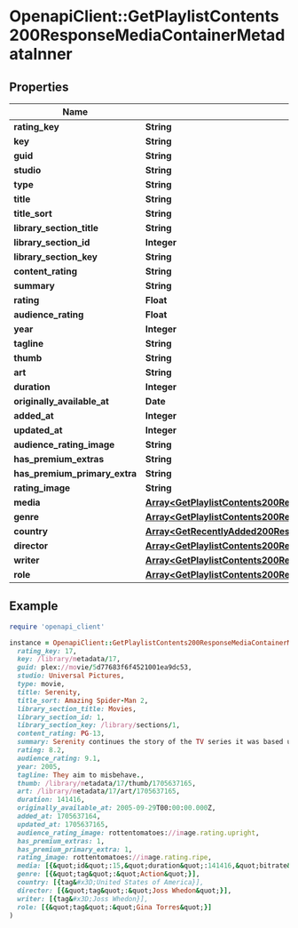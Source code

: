 # OpenapiClient::GetPlaylistContents200ResponseMediaContainerMetadataInner

## Properties

| Name | Type | Description | Notes |
| ---- | ---- | ----------- | ----- |
| **rating_key** | **String** |  | [optional] |
| **key** | **String** |  | [optional] |
| **guid** | **String** |  | [optional] |
| **studio** | **String** |  | [optional] |
| **type** | **String** |  | [optional] |
| **title** | **String** |  | [optional] |
| **title_sort** | **String** |  | [optional] |
| **library_section_title** | **String** |  | [optional] |
| **library_section_id** | **Integer** |  | [optional] |
| **library_section_key** | **String** |  | [optional] |
| **content_rating** | **String** |  | [optional] |
| **summary** | **String** |  | [optional] |
| **rating** | **Float** |  | [optional] |
| **audience_rating** | **Float** |  | [optional] |
| **year** | **Integer** |  | [optional] |
| **tagline** | **String** |  | [optional] |
| **thumb** | **String** |  | [optional] |
| **art** | **String** |  | [optional] |
| **duration** | **Integer** |  | [optional] |
| **originally_available_at** | **Date** |  | [optional] |
| **added_at** | **Integer** |  | [optional] |
| **updated_at** | **Integer** |  | [optional] |
| **audience_rating_image** | **String** |  | [optional] |
| **has_premium_extras** | **String** |  | [optional] |
| **has_premium_primary_extra** | **String** |  | [optional] |
| **rating_image** | **String** |  | [optional] |
| **media** | [**Array&lt;GetPlaylistContents200ResponseMediaContainerMetadataInnerMediaInner&gt;**](GetPlaylistContents200ResponseMediaContainerMetadataInnerMediaInner.md) |  | [optional] |
| **genre** | [**Array&lt;GetPlaylistContents200ResponseMediaContainerMetadataInnerGenreInner&gt;**](GetPlaylistContents200ResponseMediaContainerMetadataInnerGenreInner.md) |  | [optional] |
| **country** | [**Array&lt;GetRecentlyAdded200ResponseMediaContainerMetadataInnerCountryInner&gt;**](GetRecentlyAdded200ResponseMediaContainerMetadataInnerCountryInner.md) |  | [optional] |
| **director** | [**Array&lt;GetPlaylistContents200ResponseMediaContainerMetadataInnerDirectorInner&gt;**](GetPlaylistContents200ResponseMediaContainerMetadataInnerDirectorInner.md) |  | [optional] |
| **writer** | [**Array&lt;GetPlaylistContents200ResponseMediaContainerMetadataInnerDirectorInner&gt;**](GetPlaylistContents200ResponseMediaContainerMetadataInnerDirectorInner.md) |  | [optional] |
| **role** | [**Array&lt;GetPlaylistContents200ResponseMediaContainerMetadataInnerRoleInner&gt;**](GetPlaylistContents200ResponseMediaContainerMetadataInnerRoleInner.md) |  | [optional] |

## Example

```ruby
require 'openapi_client'

instance = OpenapiClient::GetPlaylistContents200ResponseMediaContainerMetadataInner.new(
  rating_key: 17,
  key: /library/metadata/17,
  guid: plex://movie/5d77683f6f4521001ea9dc53,
  studio: Universal Pictures,
  type: movie,
  title: Serenity,
  title_sort: Amazing Spider-Man 2,
  library_section_title: Movies,
  library_section_id: 1,
  library_section_key: /library/sections/1,
  content_rating: PG-13,
  summary: Serenity continues the story of the TV series it was based upon (&quot;Firefly&quot;). River Tam had a secret - one in which she&#39;s not even aware - so dangerous, no one&#39;s safe, as an Alliance operative&#39;s sent to capture her, and all others are considered irrelevant to his job.,
  rating: 8.2,
  audience_rating: 9.1,
  year: 2005,
  tagline: They aim to misbehave.,
  thumb: /library/metadata/17/thumb/1705637165,
  art: /library/metadata/17/art/1705637165,
  duration: 141416,
  originally_available_at: 2005-09-29T00:00:00.000Z,
  added_at: 1705637164,
  updated_at: 1705637165,
  audience_rating_image: rottentomatoes://image.rating.upright,
  has_premium_extras: 1,
  has_premium_primary_extra: 1,
  rating_image: rottentomatoes://image.rating.ripe,
  media: [{&quot;id&quot;:15,&quot;duration&quot;:141416,&quot;bitrate&quot;:2273,&quot;width&quot;:1920,&quot;height&quot;:814,&quot;aspectRatio&quot;:2.35,&quot;audioChannels&quot;:2,&quot;audioCodec&quot;:&quot;aac&quot;,&quot;videoCodec&quot;:&quot;h264&quot;,&quot;videoResolution&quot;:&quot;1080&quot;,&quot;container&quot;:&quot;mp4&quot;,&quot;videoFrameRate&quot;:&quot;24p&quot;,&quot;optimizedForStreaming&quot;:0,&quot;audioProfile&quot;:&quot;lc&quot;,&quot;has64bitOffsets&quot;:false,&quot;videoProfile&quot;:&quot;high&quot;,&quot;Part&quot;:[{&quot;id&quot;:15,&quot;key&quot;:&quot;/library/parts/15/1705637151/file.mp4&quot;,&quot;duration&quot;:141416,&quot;file&quot;:&quot;/movies/Serenity (2005)/Serenity (2005).mp4&quot;,&quot;size&quot;:40271948,&quot;audioProfile&quot;:&quot;lc&quot;,&quot;container&quot;:&quot;mp4&quot;,&quot;has64bitOffsets&quot;:false,&quot;optimizedForStreaming&quot;:false,&quot;videoProfile&quot;:&quot;high&quot;}]}],
  genre: [{&quot;tag&quot;:&quot;Action&quot;}],
  country: [{tag&#x3D;United States of America}],
  director: [{&quot;tag&quot;:&quot;Joss Whedon&quot;}],
  writer: [{tag&#x3D;Joss Whedon}],
  role: [{&quot;tag&quot;:&quot;Gina Torres&quot;}]
)
```

